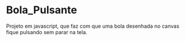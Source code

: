 # Bola_Pulsante

Projeto em javascript, que faz com que uma bola desenhada no canvas fique pulsando sem parar na tela.
